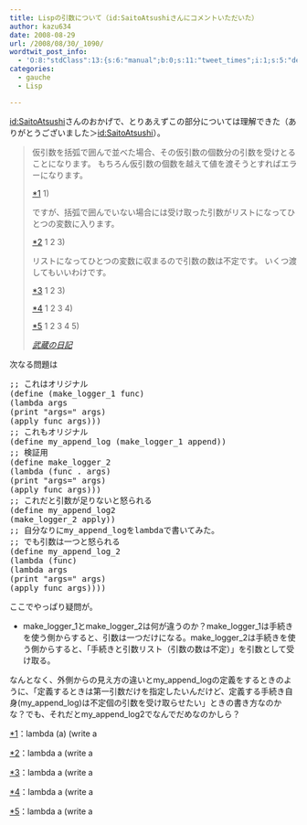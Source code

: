 ```yaml
---
title: Lispの引数について（id:SaitoAtsushiさんにコメントいただいた）
author: kazu634
date: 2008-08-29
url: /2008/08/30/_1090/
wordtwit_post_info:
  - 'O:8:"stdClass":13:{s:6:"manual";b:0;s:11:"tweet_times";i:1;s:5:"delay";i:0;s:7:"enabled";i:1;s:10:"separation";s:2:"60";s:7:"version";s:3:"3.7";s:14:"tweet_template";b:0;s:6:"status";i:2;s:6:"result";a:0:{}s:13:"tweet_counter";i:2;s:13:"tweet_log_ids";a:1:{i:0;i:4243;}s:9:"hash_tags";a:0:{}s:8:"accounts";a:1:{i:0;s:7:"kazu634";}}'
categories:
  - gauche
  - Lisp

---
```

<div class="section">
<p>
<a href="http://d.hatena.ne.jp/SaitoAtsushi/" onclick="__gaTracker('send', 'event', 'outbound-article', 'http://d.hatena.ne.jp/SaitoAtsushi/', 'id:SaitoAtsushi');">id:SaitoAtsushi</a>さんのおかげで、とりあえずこの部分については理解できた（ありがとうございました＞<a href="http://d.hatena.ne.jp/SaitoAtsushi/" onclick="__gaTracker('send', 'event', 'outbound-article', 'http://d.hatena.ne.jp/SaitoAtsushi/', 'id:SaitoAtsushi');">id:SaitoAtsushi</a>）。
</p>
  
<blockquote title="武蔵の日記" cite="http://d.hatena.ne.jp/sirocco634/comment?date=20080828#c">
<p>
      仮引数を括弧で囲んで並べた場合、その仮引数の個数分の引数を受けとることになります。 もちろん仮引数の個数を越えて値を渡そうとすればエラーになります。
</p>
    
<p>
<span class="footnote"><a href="/sirocco634/#f1" name="fn1" title="lambda (a) (write a">*1</a></span> 1)
</p>
    
<p>
      ですが、括弧で囲んでいない場合には受け取った引数がリストになってひとつの変数に入ります。
</p>
    
<p>
<span class="footnote"><a href="/sirocco634/#f2" name="fn2" title="lambda a (write a">*2</a></span> 1 2 3)
</p>
    
<p>
      リストになってひとつの変数に収まるので引数の数は不定です。 いくつ渡してもいいわけです。
</p>
    
<p>
<span class="footnote"><a href="/sirocco634/#f3" name="fn3" title="lambda a (write a">*3</a></span> 1 2 3)
</p>
    
<p>
<span class="footnote"><a href="/sirocco634/#f4" name="fn4" title="lambda a (write a">*4</a></span> 1 2 3 4)
</p>
    
<p>
<span class="footnote"><a href="/sirocco634/#f5" name="fn5" title="lambda a (write a">*5</a></span> 1 2 3 4 5)
</p>
    
<p>
<cite><a href="http://d.hatena.ne.jp/sirocco634/comment?date=20080828#c" onclick="__gaTracker('send', 'event', 'outbound-article', 'http://d.hatena.ne.jp/sirocco634/comment?date=20080828#c', '武蔵の日記');" target="_blank">武蔵の日記</a></cite>
</p>
</blockquote>
  
<p>
    次なる問題は
</p>
  
<pre class="syntax-highlight">
<span class="synComment">;; これはオリジナル</span>
<span class="synSpecial">(</span>define <span class="synSpecial">(</span>make_logger_1 func<span class="synSpecial">)</span>
<span class="synSpecial">(</span><span class="synStatement">lambda</span> args
<span class="synSpecial">(</span><span class="synStatement">print</span> <span class="synConstant">&#34;args=&#34;</span> args<span class="synSpecial">)</span>
<span class="synSpecial">(</span><span class="synStatement">apply</span> func args<span class="synSpecial">)))</span>
<span class="synComment">;; これもオリジナル</span>
<span class="synSpecial">(</span>define my_append_log <span class="synSpecial">(</span>make_logger_1 <span class="synStatement">append</span><span class="synSpecial">))</span>
<span class="synComment">;; 検証用</span>
<span class="synSpecial">(</span>define make_logger_2
<span class="synSpecial">(</span><span class="synStatement">lambda</span> <span class="synSpecial">(</span>func<span class="synStatement"> . </span>args<span class="synSpecial">)</span>
<span class="synSpecial">(</span><span class="synStatement">print</span> <span class="synConstant">&#34;args=&#34;</span> args<span class="synSpecial">)</span>
<span class="synSpecial">(</span><span class="synStatement">apply</span> func args<span class="synSpecial">)))</span>
<span class="synComment">;; これだと引数が足りないと怒られる</span>
<span class="synSpecial">(</span>define my_append_log2
<span class="synSpecial">(</span>make_logger_2 <span class="synStatement">apply</span><span class="synSpecial">))</span>
<span class="synComment">;; 自分なりにmy_append_logをlambdaで書いてみた。</span>
<span class="synComment">;; でも引数は一つと怒られる</span>
<span class="synSpecial">(</span>define my_append_log_2
<span class="synSpecial">(</span><span class="synStatement">lambda</span> <span class="synSpecial">(</span>func<span class="synSpecial">)</span>
<span class="synSpecial">(</span><span class="synStatement">lambda</span> args
<span class="synSpecial">(</span><span class="synStatement">print</span> <span class="synConstant">&#34;args=&#34;</span> args<span class="synSpecial">)</span>
<span class="synSpecial">(</span><span class="synStatement">apply</span> func args<span class="synSpecial">))))</span>
</pre>
  
<p>
    ここでやっぱり疑問が。
</p>
  
<ul>
<li>
      make_logger_1とmake_logger_2は何が違うのか？make_logger_1は手続きを使う側からすると、引数は一つだけになる。make_logger_2は手続きを使う側からすると、「手続きと引数リスト（引数の数は不定）」を引数として受け取る。
</li>
</ul>
  
<p>
    なんとなく、外側からの見え方の違いとmy_append_logの定義をするときのように、「定義するときは第一引数だけを指定したいんだけど、定義する手続き自身(my_append_log)は不定個の引数を受け取らせたい」ときの書き方なのかな？でも、それだとmy_append_log2でなんでだめなのかしら？
</p>
</div>

<div class="footnote">
<p class="footnote">
<a href="/sirocco634/#fn1" name="f1">*1</a>：lambda (a) (write a
</p>
  
<p class="footnote">
<a href="/sirocco634/#fn2" name="f2">*2</a>：lambda a (write a
</p>
  
<p class="footnote">
<a href="/sirocco634/#fn3" name="f3">*3</a>：lambda a (write a
</p>
  
<p class="footnote">
<a href="/sirocco634/#fn4" name="f4">*4</a>：lambda a (write a
</p>
  
<p class="footnote">
<a href="/sirocco634/#fn5" name="f5">*5</a>：lambda a (write a
</p>
</div>
